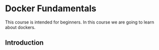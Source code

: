 # Docker Fundamentals
This course is intended for beginners. 
In this course we are going to learn about dockers.

## Introduction
